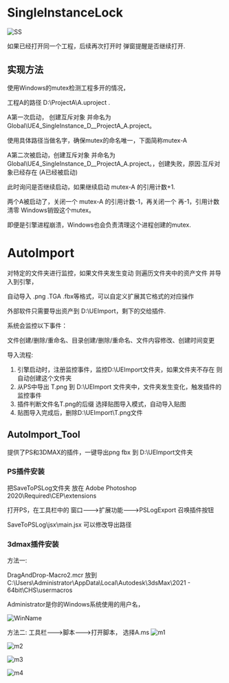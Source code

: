 # SingleInstanceLock

![SS](https://github.com/user-attachments/assets/c8224baf-0a88-4968-853b-17f519e012f9)

如果已经打开同一个工程，后续再次打开时 弹窗提醒是否继续打开.

## 实现方法

使用Windows的mutex检测工程多开的情况，

工程A的路径 D:\ProjectA\A.uproject .

A第一次启动， 创建互斥对象 并命名为 Global\UE4_SingleInstance_D__ProjectA_A.project。 

使用具体路径当做名字，确保mutex的命名唯一，下面简称mutex-A

A第二次被启动，创建互斥对象 并命名为 Global\UE4_SingleInstance_D__ProjectA_A.project。，创建失败，原因:互斥对象已经存在 (A已经被启动)

此时询问是否继续启动，如果继续启动 mutex-A 的引用计数+1.

两个A被启动了，关闭一个 mutex-A 的引用计数-1，再关闭一个 再-1，引用计数清零 Windows销毁这个mutex。

即便是引擎进程崩溃，Windows也会负责清理这个进程创建的mutex.

# AutoImport
对特定的文件夹进行监控，如果文件夹发生变动 则遍历文件夹中的资产文件 并导入到引擎，

自动导入 .png .TGA .fbx等格式，可以自定义扩展其它格式的对应操作

外部软件只需要导出资产到 D:\UEImport，剩下的交给插件.

系统会监控以下事件：

文件创建/删除/重命名、目录创建/删除/重命名、文件内容修改、创建时间变更

导入流程:
1. 引擎启动时，注册监控事件，监控D:\UEImport文件夹，如果文件夹不存在 则自动创建这个文件夹
2. 从PS中导出 T.png 到 D:\UEImport 文件夹中，文件夹发生变化，触发插件的监控事件
3. 插件判断文件名T.png的后缀 选择贴图导入模式，自动导入贴图
4. 贴图导入完成后，删除D:\UEImport\T.png文件

## AutoImport_Tool
提供了PS和3DMAX的插件，一键导出png fbx 到 D:\UEImport文件夹

### PS插件安装
把SaveToPSLog文件夹 放在 Adobe Photoshop 2020\Required\CEP\extensions

打开PS，在工具栏中的 窗口--->扩展功能--->PSLogExport 召唤插件按钮

SaveToPSLog\jsx\main.jsx 可以修改导出路径

### 3dmax插件安装
方法一:

DragAndDrop-Macro2.mcr 放到 C:\Users\Administrator\AppData\Local\Autodesk\3dsMax\2021 - 64bit\CHS\usermacros

Administrator是你的Windows系统使用的用户名，

![WinName](https://github.com/user-attachments/assets/9467c895-54f4-495c-8d63-5b88c03482ae)

方法二:
工具栏--->脚本--->打开脚本， 选择A.ms
![m1](https://github.com/user-attachments/assets/e79f90ee-f242-469a-9421-83bbc9781063)

![m2](https://github.com/user-attachments/assets/77e2b939-7e02-4826-9fd0-e4959dad5eb2)

![m3](https://github.com/user-attachments/assets/961f0c58-077e-4110-9efa-ded401334b02)

![m4](https://github.com/user-attachments/assets/2ecf96a9-09e3-4491-b17d-37ca77e101ca)



